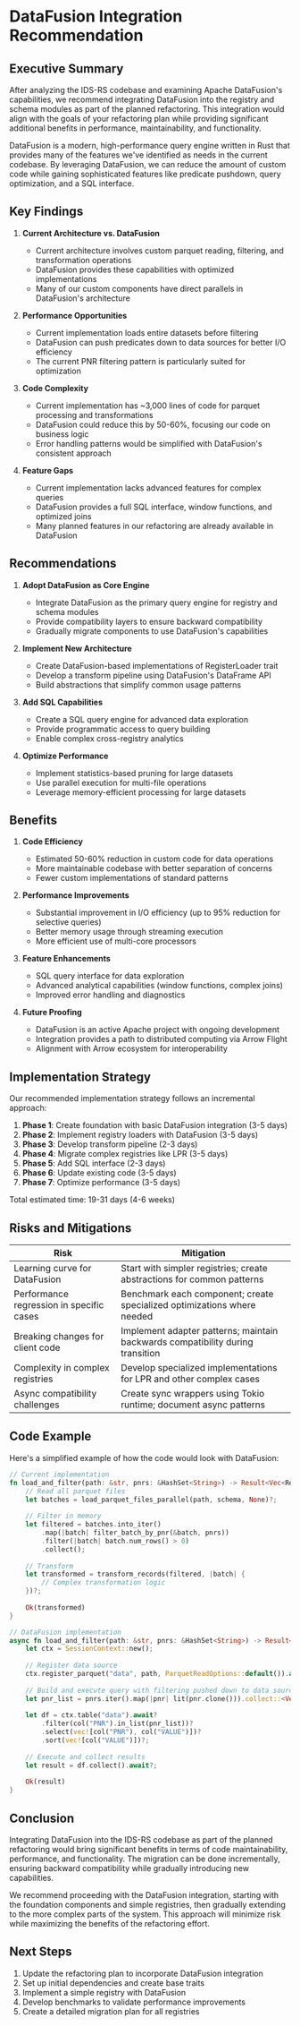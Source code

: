 # DataFusion Integration Recommendation

## Executive Summary

After analyzing the IDS-RS codebase and examining Apache DataFusion's capabilities, we recommend integrating DataFusion into the registry and schema modules as part of the planned refactoring. This integration would align with the goals of your refactoring plan while providing significant additional benefits in performance, maintainability, and functionality.

DataFusion is a modern, high-performance query engine written in Rust that provides many of the features we've identified as needs in the current codebase. By leveraging DataFusion, we can reduce the amount of custom code while gaining sophisticated features like predicate pushdown, query optimization, and a SQL interface.

## Key Findings

1. **Current Architecture vs. DataFusion**
   - Current architecture involves custom parquet reading, filtering, and transformation operations
   - DataFusion provides these capabilities with optimized implementations
   - Many of our custom components have direct parallels in DataFusion's architecture

2. **Performance Opportunities**
   - Current implementation loads entire datasets before filtering
   - DataFusion can push predicates down to data sources for better I/O efficiency
   - The current PNR filtering pattern is particularly suited for optimization

3. **Code Complexity**
   - Current implementation has ~3,000 lines of code for parquet processing and transformations
   - DataFusion could reduce this by 50-60%, focusing our code on business logic
   - Error handling patterns would be simplified with DataFusion's consistent approach

4. **Feature Gaps**
   - Current implementation lacks advanced features for complex queries
   - DataFusion provides a full SQL interface, window functions, and optimized joins
   - Many planned features in our refactoring are already available in DataFusion

## Recommendations

1. **Adopt DataFusion as Core Engine**
   - Integrate DataFusion as the primary query engine for registry and schema modules
   - Provide compatibility layers to ensure backward compatibility
   - Gradually migrate components to use DataFusion's capabilities

2. **Implement New Architecture**
   - Create DataFusion-based implementations of RegisterLoader trait
   - Develop a transform pipeline using DataFusion's DataFrame API
   - Build abstractions that simplify common usage patterns

3. **Add SQL Capabilities**
   - Create a SQL query engine for advanced data exploration
   - Provide programmatic access to query building
   - Enable complex cross-registry analytics

4. **Optimize Performance**
   - Implement statistics-based pruning for large datasets
   - Use parallel execution for multi-file operations
   - Leverage memory-efficient processing for large datasets

## Benefits

1. **Code Efficiency**
   - Estimated 50-60% reduction in custom code for data operations
   - More maintainable codebase with better separation of concerns
   - Fewer custom implementations of standard patterns

2. **Performance Improvements**
   - Substantial improvement in I/O efficiency (up to 95% reduction for selective queries)
   - Better memory usage through streaming execution
   - More efficient use of multi-core processors

3. **Feature Enhancements**
   - SQL query interface for data exploration
   - Advanced analytical capabilities (window functions, complex joins)
   - Improved error handling and diagnostics

4. **Future Proofing**
   - DataFusion is an active Apache project with ongoing development
   - Integration provides a path to distributed computing via Arrow Flight
   - Alignment with Arrow ecosystem for interoperability

## Implementation Strategy

Our recommended implementation strategy follows an incremental approach:

1. **Phase 1**: Create foundation with basic DataFusion integration (3-5 days)
2. **Phase 2**: Implement registry loaders with DataFusion (3-5 days)
3. **Phase 3**: Develop transform pipeline (2-3 days)
4. **Phase 4**: Migrate complex registries like LPR (3-5 days)
5. **Phase 5**: Add SQL interface (2-3 days)
6. **Phase 6**: Update existing code (3-5 days)
7. **Phase 7**: Optimize performance (3-5 days)

Total estimated time: 19-31 days (4-6 weeks)

## Risks and Mitigations

| Risk | Mitigation |
|------|------------|
| Learning curve for DataFusion | Start with simpler registries; create abstractions for common patterns |
| Performance regression in specific cases | Benchmark each component; create specialized optimizations where needed |
| Breaking changes for client code | Implement adapter patterns; maintain backwards compatibility during transition |
| Complexity in complex registries | Develop specialized implementations for LPR and other complex cases |
| Async compatibility challenges | Create sync wrappers using Tokio runtime; document async patterns |

## Code Example

Here's a simplified example of how the code would look with DataFusion:

```rust
// Current implementation
fn load_and_filter(path: &str, pnrs: &HashSet<String>) -> Result<Vec<RecordBatch>> {
    // Read all parquet files
    let batches = load_parquet_files_parallel(path, schema, None)?;
    
    // Filter in memory
    let filtered = batches.into_iter()
        .map(|batch| filter_batch_by_pnr(&batch, pnrs))
        .filter(|batch| batch.num_rows() > 0)
        .collect();
        
    // Transform
    let transformed = transform_records(filtered, |batch| {
        // Complex transformation logic
    })?;
    
    Ok(transformed)
}

// DataFusion implementation
async fn load_and_filter(path: &str, pnrs: &HashSet<String>) -> Result<Vec<RecordBatch>> {
    let ctx = SessionContext::new();
    
    // Register data source
    ctx.register_parquet("data", path, ParquetReadOptions::default()).await?;
    
    // Build and execute query with filtering pushed down to data source
    let pnr_list = pnrs.iter().map(|pnr| lit(pnr.clone())).collect::<Vec<_>>();
    
    let df = ctx.table("data").await?
        .filter(col("PNR").in_list(pnr_list))?
        .select(vec![col("PNR"), col("VALUE")])?
        .sort(vec![col("VALUE")])?;
        
    // Execute and collect results
    let result = df.collect().await?;
    
    Ok(result)
}
```

## Conclusion

Integrating DataFusion into the IDS-RS codebase as part of the planned refactoring would bring significant benefits in terms of code maintainability, performance, and functionality. The migration can be done incrementally, ensuring backward compatibility while gradually introducing new capabilities.

We recommend proceeding with the DataFusion integration, starting with the foundation components and simple registries, then gradually extending to the more complex parts of the system. This approach will minimize risk while maximizing the benefits of the refactoring effort.

## Next Steps

1. Update the refactoring plan to incorporate DataFusion integration
2. Set up initial dependencies and create base traits
3. Implement a simple registry with DataFusion
4. Develop benchmarks to validate performance improvements
5. Create a detailed migration plan for all registries